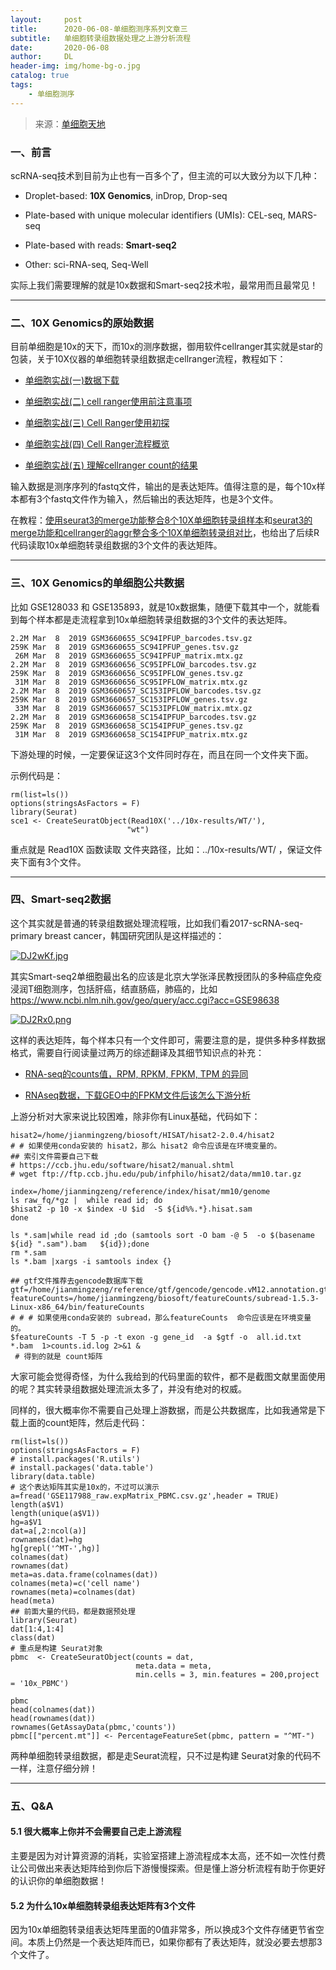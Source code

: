 ```yaml
---
layout:     post
title:      2020-06-08-单细胞测序系列文章三
subtitle:   单细胞转录组数据处理之上游分析流程
date:       2020-06-08
author:     DL
header-img: img/home-bg-o.jpg
catalog: true
tags:
    - 单细胞测序
---
```


> 来源：[单细胞天地](https://mp.weixin.qq.com/s/-h2Qr7oVN93Z0JlVOO4uZA)


### 一、前言

scRNA-seq技术到目前为止也有一百多个了，但主流的可以大致分为以下几种：

- Droplet-based: **10X Genomics**, inDrop, Drop-seq

- Plate-based with unique molecular identifiers (UMIs): CEL-seq, MARS-seq

- Plate-based with reads: **Smart-seq2**

- Other: sci-RNA-seq, Seq-Well

实际上我们需要理解的就是10x数据和Smart-seq2技术啦，最常用而且最常见！

---

### 二、10X Genomics的原始数据

目前单细胞是10x的天下，而10x的测序数据，御用软件cellranger其实就是star的包装，关于10X仪器的单细胞转录组数据走cellranger流程，教程如下：

- [单细胞实战(一)数据下载](https://mp.weixin.qq.com/s?__biz=MzI1Njk4ODE0MQ==&mid=2247484146&idx=1&sn=16e09b82d048eed1ff6100b22970abd5&scene=21#wechat_redirect)

- [单细胞实战(二) cell ranger使用前注意事项](https://mp.weixin.qq.com/s?__biz=MzI1Njk4ODE0MQ==&mid=2247484179&idx=1&sn=fe84f5243a6021fe6afea128e3ac273a&scene=21#wechat_redirect)

- [单细胞实战(三) Cell Ranger使用初探](https://mp.weixin.qq.com/s?__biz=MzI1Njk4ODE0MQ==&mid=2247484206&idx=1&sn=edeebbdd092f79361aee87e9ce086d80&scene=21#wechat_redirect)

- [单细胞实战(四) Cell Ranger流程概览](https://mp.weixin.qq.com/s?__biz=MzI1Njk4ODE0MQ==&mid=2247484355&idx=1&sn=7860fe0c46073a55d2d3700822c3103b&scene=21#wechat_redirect)

- [单细胞实战(五) 理解cellranger count的结果](https://mp.weixin.qq.com/s?__biz=MzI1Njk4ODE0MQ==&mid=2247484402&idx=1&sn=95c2be0dc6499e4b1eb9a91d79e584d1&scene=21#wechat_redirect)

输入数据是测序序列的fastq文件，输出的是表达矩阵。值得注意的是，每个10x样本都有3个fastq文件作为输入，然后输出的表达矩阵，也是3个文件。

在教程：[使用seurat3的merge功能整合8个10X单细胞转录组样本](https://mp.weixin.qq.com/s?__biz=MzI1Njk4ODE0MQ==&mid=2247485216&idx=1&sn=ad88d057acfc5e0fefd5ab69ffb46ee8&scene=21#wechat_redirect)和[seurat3的merge功能和cellranger的aggr整合多个10X单细胞转录组对比](https://mp.weixin.qq.com/s?__biz=MzI1Njk4ODE0MQ==&mid=2247485224&idx=1&sn=e8adfcc8d6faa95837c65bce4509dc43&scene=21#wechat_redirect)，也给出了后续R代码读取10x单细胞转录组数据的3个文件的表达矩阵。

---

### 三、10X Genomics的单细胞公共数据

比如 GSE128033 和 GSE135893，就是10x数据集，随便下载其中一个，就能看到每个样本都是走流程拿到10x单细胞转录组数据的3个文件的表达矩阵。

```
2.2M Mar  8  2019 GSM3660655_SC94IPFUP_barcodes.tsv.gz
259K Mar  8  2019 GSM3660655_SC94IPFUP_genes.tsv.gz
 26M Mar  8  2019 GSM3660655_SC94IPFUP_matrix.mtx.gz
2.2M Mar  8  2019 GSM3660656_SC95IPFLOW_barcodes.tsv.gz
259K Mar  8  2019 GSM3660656_SC95IPFLOW_genes.tsv.gz
 31M Mar  8  2019 GSM3660656_SC95IPFLOW_matrix.mtx.gz
2.2M Mar  8  2019 GSM3660657_SC153IPFLOW_barcodes.tsv.gz
259K Mar  8  2019 GSM3660657_SC153IPFLOW_genes.tsv.gz
 33M Mar  8  2019 GSM3660657_SC153IPFLOW_matrix.mtx.gz
2.2M Mar  8  2019 GSM3660658_SC154IPFUP_barcodes.tsv.gz
259K Mar  8  2019 GSM3660658_SC154IPFUP_genes.tsv.gz
 31M Mar  8  2019 GSM3660658_SC154IPFUP_matrix.mtx.gz
```

下游处理的时候，一定要保证这3个文件同时存在，而且在同一个文件夹下面。

示例代码是：

```
rm(list=ls())
options(stringsAsFactors = F)
library(Seurat)
sce1 <- CreateSeuratObject(Read10X('../10x-results/WT/'),
                          "wt")
```

重点就是 Read10X 函数读取 文件夹路径，比如：../10x-results/WT/ ，保证文件夹下面有3个文件。

---

### 四、Smart-seq2数据

这个其实就是普通的转录组数据处理流程哦，比如我们看2017-scRNA-seq-primary breast cancer，韩国研究团队是这样描述的：

[![DJ2wKf.jpg](https://s3.ax1x.com/2020/11/23/DJ2wKf.jpg)](https://imgchr.com/i/DJ2wKf)

其实Smart-seq2单细胞最出名的应该是北京大学张泽民教授团队的多种癌症免疫浸润T细胞测序，包括肝癌，结直肠癌，肺癌的，比如 https://www.ncbi.nlm.nih.gov/geo/query/acc.cgi?acc=GSE98638

[![DJ2Rx0.png](https://s3.ax1x.com/2020/11/23/DJ2Rx0.png)](https://imgchr.com/i/DJ2Rx0)

这样的表达矩阵，每个样本只有一个文件即可，需要注意的是，提供多种多样数据格式，需要自行阅读量过两万的综述翻译及其细节知识点的补充：

- [RNA-seq的counts值，RPM, RPKM, FPKM, TPM 的异同](https://mp.weixin.qq.com/s?__biz=MzAxMDkxODM1Ng==&mid=2247490699&idx=2&sn=6d7e0d96779d4885f3c36089cdd31516&scene=21#wechat_redirect)

- [RNAseq数据，下载GEO中的FPKM文件后该怎么下游分析](https://mp.weixin.qq.com/s?__biz=MzAxMDkxODM1Ng==&mid=2247492196&idx=1&sn=1bcdef5e19cdde2b0d8cc947c759fac6&scene=21#wechat_redirect)

上游分析对大家来说比较困难，除非你有Linux基础，代码如下：

```
hisat2=/home/jianmingzeng/biosoft/HISAT/hisat2-2.0.4/hisat2
# # 如果使用conda安装的 hisat2，那么 hisat2 命令应该是在环境变量的。
## 索引文件需要自己下载
# https://ccb.jhu.edu/software/hisat2/manual.shtml
# wget ftp://ftp.ccb.jhu.edu/pub/infphilo/hisat2/data/mm10.tar.gz

index=/home/jianmingzeng/reference/index/hisat/mm10/genome
ls raw_fq/*gz |  while read id; do
$hisat2 -p 10 -x $index -U $id  -S ${id%%.*}.hisat.sam
done

ls *.sam|while read id ;do (samtools sort -O bam -@ 5  -o $(basename ${id} ".sam").bam   ${id});done
rm *.sam
ls *.bam |xargs -i samtools index {}

## gtf文件推荐去gencode数据库下载
gtf=/home/jianmingzeng/reference/gtf/gencode/gencode.vM12.annotation.gtf
featureCounts=/home/jianmingzeng/biosoft/featureCounts/subread-1.5.3-Linux-x86_64/bin/featureCounts   
# # # 如果使用conda安装的 subread，那么featureCounts  命令应该是在环境变量的。
$featureCounts -T 5 -p -t exon -g gene_id  -a $gtf -o  all.id.txt  *.bam  1>counts.id.log 2>&1 &
 # 得到的就是 count矩阵
```

大家可能会觉得奇怪，为什么我给到的代码里面的软件，都不是截图文献里面使用的呢？其实转录组数据处理流派太多了，并没有绝对的权威。

同样的，很大概率你不需要自己处理上游数据，而是公共数据库，比如我通常是下载上面的count矩阵，然后走代码：

```
rm(list=ls())
options(stringsAsFactors = F)
# install.packages('R.utils')
# install.packages('data.table')
library(data.table)
# 这个表达矩阵其实是10x的，不过可以演示
a=fread('GSE117988_raw.expMatrix_PBMC.csv.gz',header = TRUE)
length(a$V1)
length(unique(a$V1))
hg=a$V1
dat=a[,2:ncol(a)]
rownames(dat)=hg
hg[grepl('^MT-',hg)]
colnames(dat)
rownames(dat)
meta=as.data.frame(colnames(dat))
colnames(meta)=c('cell name')
rownames(meta)=colnames(dat)
head(meta)
## 前面大量的代码，都是数据预处理
library(Seurat)
dat[1:4,1:4]
class(dat)
# 重点是构建 Seurat对象
pbmc  <- CreateSeuratObject(counts = dat,
                            meta.data = meta,
                            min.cells = 3, min.features = 200,project = '10x_PBMC')

pbmc
head(colnames(dat))
head(rownames(dat))  
rownames(GetAssayData(pbmc,'counts'))
pbmc[["percent.mt"]] <- PercentageFeatureSet(pbmc, pattern = "^MT-")
```

两种单细胞转录组数据，都是走Seurat流程，只不过是构建 Seurat对象的代码不一样，注意仔细分辨！

---

### 五、Q&A

#### 5.1 很大概率上你并不会需要自己走上游流程

主要是因为对计算资源的消耗，实验室搭建上游流程成本太高，还不如一次性付费让公司做出来表达矩阵给到你后下游慢慢探索。但是懂上游分析流程有助于你更好的认识你的单细胞数据！


#### 5.2 为什么10x单细胞转录组表达矩阵有3个文件

因为10x单细胞转录组表达矩阵里面的0值非常多，所以换成3个文件存储更节省空间。本质上仍然是一个表达矩阵而已，如果你都有了表达矩阵，就没必要去想那3个文件了。
